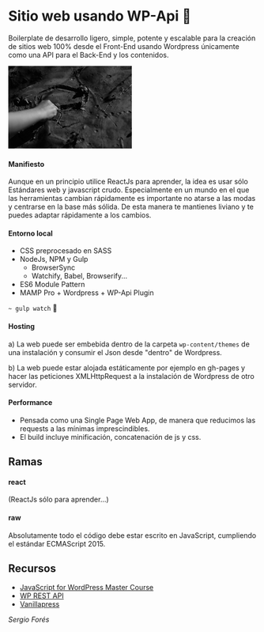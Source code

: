 # Sitio web usando WP-Api :sunrise_over_mountains:

Boilerplate de desarrollo ligero, simple, potente y escalable para la creación de sitios web 100% desde el Front-End usando Wordpress únicamente como una API para el Back-End y los contenidos.

![Screenshot](./screenshot.jpg)

#### Manifiesto

Aunque en un principio utilice ReactJs para aprender, la idea es usar sólo Estándares web y javascript crudo. Especialmente en un mundo en el que las herramientas cambian rápidamente es importante no atarse a las modas y centrarse en la base más sólida. De esta manera te mantienes liviano y te puedes adaptar rápidamente a los cambios.

#### Entorno local

- CSS preprocesado en SASS
- NodeJs, NPM y Gulp
  - BrowserSync
  - Watchify, Babel, Browserify...
- ES6 Module Pattern
- MAMP Pro + Wordpress + WP-Api Plugin

`~ gulp watch` :dizzy:

#### Hosting

a) La web puede ser embebida dentro de la carpeta `wp-content/themes` de una instalación y consumir el Json desde "dentro" de Wordpress.

b) La web puede estar alojada estáticamente por ejemplo en gh-pages y hacer las peticiones XMLHttpRequest a la instalación de Wordpress de otro servidor.

#### Performance
- Pensada como una Single Page Web App, de manera que reducimos las requests a las mínimas imprescindibles.
- El build incluye minificación, concatenación de js y css.

## Ramas

#### react
(ReactJs sólo para aprender...)

#### raw
Absolutamente todo el código debe estar escrito en JavaScript, cumpliendo el estándar ECMAScript 2015.


## Recursos

- [JavaScript for WordPress Master Course](https://javascriptforwp.com/)
- [WP REST API](http://v2.wp-api.org/)
- [Vanillapress](http://zgordon.github.io/vanillapress/)







*Sergio Forés*
